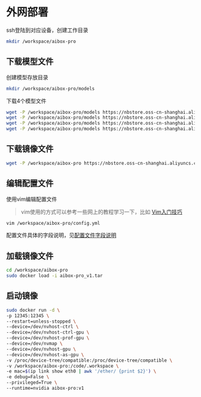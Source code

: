 # 外网部署

ssh登陆到对应设备，创建工作目录

```bash
mkdir /workspace/aibox-pro
```

## 下载模型文件

创建模型存放目录

```bash
mkdir /workspace/aibox-pro/models
```

下载4个模型文件

```bash
wget -P /workspace/aibox-pro/models https://nbstore.oss-cn-shanghai.aliyuncs.com/models/bytetrack_x_fp16.trt
wget -P /workspace/aibox-pro/models https://nbstore.oss-cn-shanghai.aliyuncs.com/models/face_detection_fp16.trt
wget -P /workspace/aibox-pro/models https://nbstore.oss-cn-shanghai.aliyuncs.com/models/face_recognition_fp16.trt
wget -P /workspace/aibox-pro/models https://nbstore.oss-cn-shanghai.aliyuncs.com/models/resnet18-f37072fd.pth
```

## 下载镜像文件

```bash
wget -P /workspace/aibox-pro https://nbstore.oss-cn-shanghai.aliyuncs.com/image/aibox-pro_v1.tar
```

## 编辑配置文件

使用vim编辑配置文件

> vim使用的方式可以参考一些网上的教程学习一下，比如 [Vim入门技巧](https://www.coonote.com/vim-note/vim-introductory-skills.html)

```bash
vim /workspace/aibox-pro/config.yml
```

配置文件具体的字段说明，见[配置文件字段说明](./配置文件字段说明.md)

## 加载镜像文件

```bash
cd /workspace/aibox-pro
sudo docker load -i aibox-pro_v1.tar
```

## 启动镜像

```bash
sudo docker run -d \
-p 12345:12345 \
--restart=unless-stopped \
--device=/dev/nvhost-ctrl \
--device=/dev/nvhost-ctrl-gpu \
--device=/dev/nvhost-prof-gpu \
--device=/dev/nvmap \
--device=/dev/nvhost-gpu \
--device=/dev/nvhost-as-gpu \
-v /proc/device-tree/compatible:/proc/device-tree/compatible \
-v /workspace/aibox-pro:/code/.workspace \
-e mac=$(ip link show eth0 | awk '/ether/ {print $2}') \
-e debug=False \
--privileged=True \
--runtime=nvidia aibox-pro:v1
```
